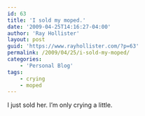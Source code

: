 ```yaml
---
id: 63
title: 'I sold my moped.'
date: '2009-04-25T14:16:27-04:00'
author: 'Ray Hollister'
layout: post
guid: 'https://www.rayhollister.com/?p=63'
permalink: /2009/04/25/i-sold-my-moped/
categories:
    - 'Personal Blog'
tags:
    - crying
    - moped
---
```


I just sold her. I’m only crying a little.

